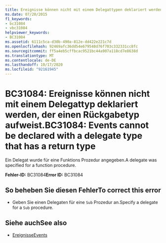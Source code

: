 ```yaml
---
title: Ereignisse können nicht mit einem Delegattypen deklariert werden, der einen Rückgabetyp hat.
ms.date: 07/20/2015
f1_keywords:
- bc31084
- vbc31084
helpviewer_keywords:
- BC31084
ms.assetid: 6111c5ca-d30b-490a-812e-dd422e221c7d
ms.openlocfilehash: 92469afc36dd54e679548d76f703c332331cc8fc
ms.sourcegitcommit: ff5a4eb5cffbcac9521bc44a907a118cd7e8638d
ms.translationtype: MT
ms.contentlocale: de-DE
ms.lasthandoff: 10/17/2020
ms.locfileid: "92161945"
---
```

# <a name="bc31084-events-cannot-be-declared-with-a-delegate-type-that-has-a-return-type"></a><span data-ttu-id="436bc-102">BC31084: Ereignisse können nicht mit einem Delegattyp deklariert werden, der einen Rückgabetyp aufweist.</span><span class="sxs-lookup"><span data-stu-id="436bc-102">BC31084: Events cannot be declared with a delegate type that has a return type</span></span>

<span data-ttu-id="436bc-103">Ein Delegat wurde für eine Funktions Prozedur angegeben.</span><span class="sxs-lookup"><span data-stu-id="436bc-103">A delegate was specified for a function procedure.</span></span>

 <span data-ttu-id="436bc-104">**Fehler-ID:** BC31084</span><span class="sxs-lookup"><span data-stu-id="436bc-104">**Error ID:** BC31084</span></span>

## <a name="to-correct-this-error"></a><span data-ttu-id="436bc-105">So beheben Sie diesen Fehler</span><span class="sxs-lookup"><span data-stu-id="436bc-105">To correct this error</span></span>

- <span data-ttu-id="436bc-106">Geben Sie einen Delegaten für eine `Sub` Prozedur an.</span><span class="sxs-lookup"><span data-stu-id="436bc-106">Specify a delegate for a `Sub` procedure.</span></span>

## <a name="see-also"></a><span data-ttu-id="436bc-107">Siehe auch</span><span class="sxs-lookup"><span data-stu-id="436bc-107">See also</span></span>

- [<span data-ttu-id="436bc-108">Ereignisse</span><span class="sxs-lookup"><span data-stu-id="436bc-108">Events</span></span>](../../programming-guide/language-features/events/index.md)
